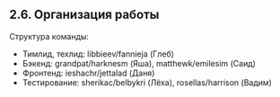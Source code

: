 ## 2.6. Организация работы

Структура команды:
+ Тимлид, техлид: libbieev/fannieja (Глеб)
+ Бэкенд: grandpat/harknesm (Яша), matthewk/emilesim (Саид)
+ Фронтенд: ieshachr/jettalad (Даня)
+ Тестирование: sherikac/belbykri (Лёха), rosellas/harrison (Вадим)
